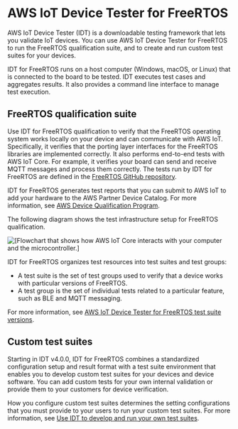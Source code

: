 # AWS IoT Device Tester for FreeRTOS<a name="device-tester-for-freertos-ug"></a>

AWS IoT Device Tester \(IDT\) is a downloadable testing framework that lets you validate IoT devices\. You can use AWS IoT Device Tester for FreeRTOS to run the FreeRTOS qualification suite, and to create and run custom test suites for your devices\. 

IDT for FreeRTOS runs on a host computer \(Windows, macOS, or Linux\) that is connected to the board to be tested\. IDT executes test cases and aggregates results\. It also provides a command line interface to manage test execution\.

## FreeRTOS qualification suite<a name="idt-frq-overview"></a>

Use IDT for FreeRTOS qualification to verify that the FreeRTOS operating system works locally on your device and can communicate with AWS IoT\. Specifically, it verifies that the porting layer interfaces for the FreeRTOS libraries are implemented correctly\. It also performs end\-to\-end tests with AWS IoT Core\. For example, it verifies your board can send and receive MQTT messages and process them correctly\. The tests run by IDT for FreeRTOS are defined in the [FreeRTOS GitHub repository](https://github.com/aws/amazon-freertos)\.

IDT for FreeRTOS generates test reports that you can submit to AWS IoT to add your hardware to the AWS Partner Device Catalog\. For more information, see [AWS Device Qualification Program](https://aws.amazon.com/partners/dqp/)\.

The following diagram shows the test infrastructure setup for FreeRTOS qualification\.

![\[Flowchart that shows how AWS IoT Core interacts with your computer and the microcontroller.\]](http://docs.aws.amazon.com/freertos/latest/userguide/images/devicetester_afr.png)<a name="test-resources-desc"></a>

IDT for FreeRTOS organizes test resources into test suites and test groups:
+ A test suite is the set of test groups used to verify that a device works with particular versions of FreeRTOS\.
+ A test group is the set of individual tests related to a particular feature, such as BLE and MQTT messaging\.

For more information, see [AWS IoT Device Tester for FreeRTOS test suite versions](idt-test-suite-versions.md)\. 

## Custom test suites<a name="idt-custom-tests-overview"></a>

<a name="idt-byotc"></a>Starting in IDT v4\.0\.0, IDT for FreeRTOS combines a standardized configuration setup and result format with a test suite environment that enables you to develop custom test suites for your devices and device software\. You can add custom tests for your own internal validation or provide them to your customers for device verification\.

How you configure custom test suites determines the setting configurations that you must provide to your users to run your custom test suites\. For more information, see [Use IDT to develop and run your own test suites](idt-custom-tests.md)\.